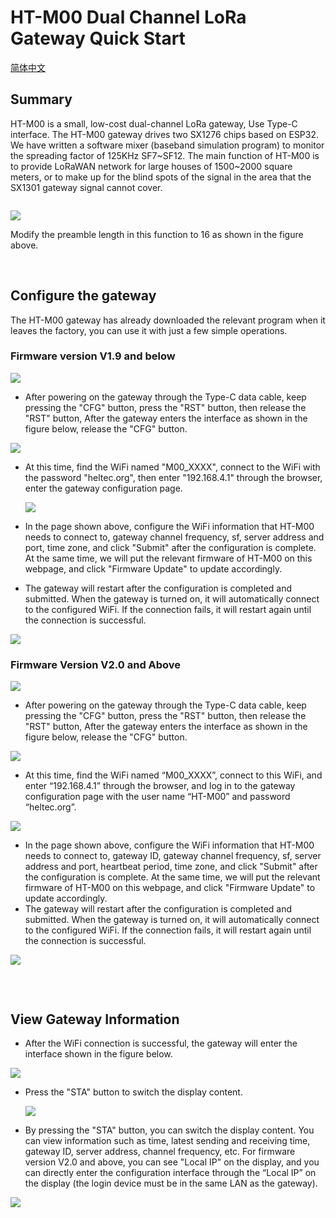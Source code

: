 # HT-M00 Dual Channel LoRa Gateway Quick Start
[简体中文](https://heltec-automation.readthedocs.io/zh_CN/latest/gateway/ht-m00/quick_start.html)

## Summary

HT-M00 is a small, low-cost dual-channel LoRa gateway, Use Type-C interface. The HT-M00 gateway drives two SX1276 chips based on ESP32. We have written a software mixer (baseband simulation program) to monitor the spreading factor of 125KHz SF7~SF12. The main function of HT-M00 is to provide LoRaWAN network for large houses of 1500~2000 square meters, or to make up for the blind spots of the signal in the area that the SX1301 gateway signal cannot cover.



```Tip:: When using the HT-M00 gateway, using nodes other than the company's CubeCell series, you need to change the node's preamble length to 16 (default is 8). If the preamble length is 8, the minimum SF and the maximum SF need to be set equal, otherwise only the minimum SF will be received. For example, the length of the node's preamble length is 8, and the gateway sets the minimum SF to 7 and the maximum SF to 12, then only SF7 will be received.

```

![](img/quick_start/08.png)

Modify the preamble length in this function to 16 as shown in the figure above.

&nbsp;

## Configure the gateway

The HT-M00 gateway has already downloaded the relevant program when it leaves the factory, you can use it with just a few simple operations.

### Firmware version V1.9 and below

![](img/quick_start/01.png)

- After powering on the gateway through the Type-C data cable, keep pressing the "CFG" button, press the "RST" button, then release the "RST" button, After the gateway enters the interface as shown in the figure below, release the "CFG" button.

![](img/quick_start/02.png)

- At this time, find the WiFi named "M00_XXXX", connect to the WiFi with the password "heltec.org", then enter "192.168.4.1" through the browser, enter the gateway configuration page.

  ![](img/quick_start/03.png)

- In the page shown above, configure the WiFi information that HT-M00 needs to connect to, gateway channel frequency, sf, server address and port, time zone, and click "Submit" after the configuration is complete. At the same time, we will put the relevant firmware of HT-M00 on this webpage, and click "Firmware Update" to update accordingly.
- The gateway will restart after the configuration is completed and submitted. When the gateway is turned on, it will automatically connect to the configured WiFi. If the connection fails, it will restart again until the connection is successful.

![](img/quick_start/04.png)

### Firmware Version V2.0 and Above

![](img/quick_start/01.png)

- After powering on the gateway through the Type-C data cable, keep pressing the "CFG" button, press the "RST" button, then release the "RST" button, After the gateway enters the interface as shown in the figure below, release the "CFG" button.

![](img/quick_start/02.png)

-  At this time, find the WiFi named “M00_XXXX”, connect to this WiFi, and enter “192.168.4.1” through the browser, and log in to the gateway configuration page with the user name “HT-M00” and password “heltec.org”.

![](img/quick_start/09.png)

- In the page shown above, configure the WiFi information that HT-M00 needs to connect to, gateway ID, gateway channel frequency, sf, server address and port, heartbeat period, time zone, and click "Submit" after the configuration is complete. At the same time, we will put the relevant firmware of HT-M00 on this webpage, and click "Firmware Update" to update accordingly.
- The gateway will restart after the configuration is completed and submitted. When the gateway is turned on, it will automatically connect to the configured WiFi. If the connection fails, it will restart again until the connection is successful.

![](img/quick_start/04.png)

```Tip:: After the gateway is connected to the network through WiFi and works normally, you can directly enter the configuration interface through the “Local IP” on the display (the login device must be in the same LAN as the gateway).

```

&nbsp;

## View Gateway Information

- After the WiFi connection is successful, the gateway will enter the interface shown in the figure below.

![](img/quick_start/05.png)

- Press the "STA" button to switch the display content.

  ![](img/quick_start/06.png)

- By pressing the "STA" button, you can switch the display content. You can view information such as time, latest sending and receiving time, gateway ID, server address, channel frequency, etc. For firmware version V2.0 and above, you can see "Local IP" on the display, and you can directly enter the configuration interface through the “Local IP” on the display (the login device must be in the same LAN as the gateway).

![](img/quick_start/07.png)
